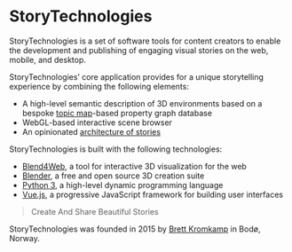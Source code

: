 # StoryTechnologies

StoryTechnologies is a set of software tools for content creators to enable the development and publishing of engaging visual stories on the web, mobile, and desktop.

StoryTechnologies’ core application provides for a unique storytelling experience by combining the following elements:

* A high-level semantic description of 3D environments based on a bespoke [topic map](https://msdn.microsoft.com/en-us/library/aa480048.aspx)-based property graph database
* WebGL-based interactive scene browser
* An opinionated [architecture of stories](http://www.storytechnologies.com/2016/05/minimum-viable-story/)

StoryTechnologies is built with the following technologies:

* [Blend4Web](https://www.blend4web.com/), a tool for interactive 3D visualization for the web
* [Blender](https://www.blender.org/), a free and open source 3D creation suite
* [Python 3](https://www.python.org/), a high-level dynamic programming language
* [Vue.js](https://vuejs.org/), a progressive JavaScript framework for building user interfaces 

> Create And Share Beautiful Stories

StoryTechnologies was founded in 2015 by [Brett Kromkamp](https://twitter.com/brettkromkamp) in Bodø, Norway.
